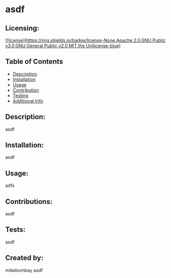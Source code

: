 # asdf

## Licensing:

[![license](https://img.shields.io/badge/license-None,Apache 2.0,GNU Public v3.0,GNU General Public v2.0,MIT,the Unilicense-blue)](https://shields.io)

## Table of Contents 
  - [Description](#description)
  - [Installation](#installation)
  - [Usage](#usage)
  - [Contribution](#contribution)
  - [Testing](#testing)
  - [Additional Info](#additional-info)

## Description:
   asdf

## Installation:
  asdf

## Usage:
adfs

## Contributions:
asdf

## Tests:
asdf

## Created by:
mikebombay
asdf
